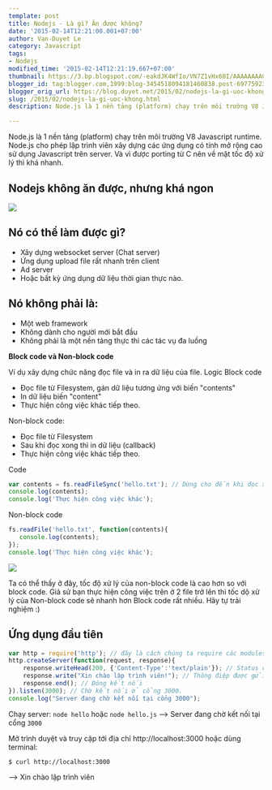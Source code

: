 ```yaml
---
template: post
title: Nodejs - Là gì? Ăn được không?
date: '2015-02-14T12:21:00.001+07:00'
author: Van-Duyet Le
category: Javascript
tags:
- Nodejs
modified_time: '2015-02-14T12:21:19.667+07:00'
thumbnail: https://3.bp.blogspot.com/-eakdJK4WfIo/VN7Z1vHx60I/AAAAAAAACF4/8w2BtYeO9zE/s1600/2014_12_13_3ea77.png
blogger_id: tag:blogger.com,1999:blog-3454518094181460838.post-6977592353211554543
blogger_orig_url: https://blog.duyet.net/2015/02/nodejs-la-gi-uoc-khong.html
slug: /2015/02/nodejs-la-gi-uoc-khong.html
description: Node.js là 1 nền tảng (platform) chạy trên môi trường V8 Javascript runtime. Node.js cho phép lập trình viên xây dựng các ứng dụng có tính mở rộng cao sử dụng Javascript trên server. Và vì được porting từ C nên về mặt tốc độ xử lý thì khá nhanh.

---
```


Node.js là 1 nền tảng (platform) chạy trên môi trường V8 Javascript runtime. Node.js cho phép lập trình viên xây dựng các ứng dụng có tính mở rộng cao sử dụng Javascript trên server. Và vì được porting từ C nên về mặt tốc độ xử lý thì khá nhanh.

## Nodejs không ăn được, nhưng khá ngon  ##

![](https://3.bp.blogspot.com/-eakdJK4WfIo/VN7Z1vHx60I/AAAAAAAACF4/8w2BtYeO9zE/s1600/2014_12_13_3ea77.png)

## Nó có thể làm được gì? ##

- Xây dựng websocket server (Chat server)
- Ứng dụng upload file rất nhanh trên client
- Ad server
- Hoặc bất kỳ ứng dụng dữ liệu thời gian thực nào.

## Nó không phải là: ##

- Một web framework
- Không dành cho người mới bắt đầu
- Không phải là một nền tảng thực thi các tác vụ đa luồng

**Block code và Non-block code**

Ví dụ xây dựng chức năng đọc file và in ra dữ liệu của file.
Logic Block code

- Đọc file từ Filesystem, gán dữ liệu tương ứng với biến "contents"
- In dữ liệu biến "content"
- Thực hiện công việc khác tiếp theo.

Non-block code:

- Đọc file từ Filesystem
- Sau khi đọc xong thì in dữ liệu (callback)
- Thực hiện công việc khác tiếp theo.

Code

```js
var contents = fs.readFileSync('hello.txt'); // Dừng cho đến khi đọc xong file.
console.log(contents);
console.log('Thực hiện công việc khác');

```

Non-block code 

```js
fs.readFile('hello.txt', function(contents){
   console.log(contents);
});
console.log('Thực hiện công việc khác');

```

![](https://3.bp.blogspot.com/-CT29L75IKnU/VN7aqky1RfI/AAAAAAAACGA/z0USNE7jng4/s1600/2014_12_13_7f780.png)

Ta có thể thấy ở đây, tốc độ xử lý của non-block code là cao hơn so với block code. Giả sử bạn thực hiện công việc trên ở 2 file trở lên thì tốc dộ xử lý của Non-block code sẽ nhanh hơn Block code rất nhiều. Hãy tự trải nghiệm :)

## Ứng dụng đầu tiên 

```js
var http = require('http'); // đây là cách chúng ta require các modules
http.createServer(function(request, response){
    response.writeHead(200, {'Content-Type':'text/plain'}); // Status code và content type
    response.write("Xin chào lập trình viên!"); // Thông điệp được gửi xuống client.
    response.end(); // Đóng kết nối
}).listen(3000); // Chờ kết nối ở cổng 3000.
console.log("Server đang chờ kết nối tại cổng 3000");
```

Chạy server: `node hello` hoặc `node hello.js` --> Server đang chờ kết nối tại cổng `3000`

Mở trình duyệt và truy cập tới địa chỉ http://localhost:3000 hoặc dùng terminal:

```shell
$ curl http://localhost:3000
```

 --> Xin chào lập trình viên
